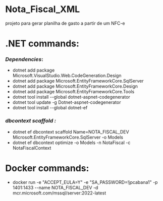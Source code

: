 # Nota_Fiscal_XML
projeto para gerar planilha de gasto a partir de um NFC-e

# **.NET commands**:
### _Dependencies_:
- dotnet add package Microsoft.VisualStudio.Web.CodeGeneration.Design
- dotnet add package Microsoft.EntityFrameworkCore.SqlServer
- dotnet add package Microsoft.EntityFrameworkCore.Design
- dotnet add package Microsoft.EntityFrameworkCore.Tools
- dotnet tool install --global dotnet-aspnet-codegenerator
- dotnet tool update -g Dotnet-aspnet-codegenerator
- dotnet tool install --global dotnet-ef

### _dbcontext scaffold :_
- dotnet ef dbcontext scaffold Name=NOTA_FISCAL_DEV Microsoft.EntityFrameworkCore.SqlServer -o Models 
- dotnet ef dbcontext optimize -o Models -n NotaFiscal -c NotaFiscalContext

# **Docker commands**:
- docker run -e "ACCEPT_EULA=Y" -e "SA_PASSWORD=!jpcabana1" -p 1401:1433 --name NOTA_FISCAL_DEV -d mcr.microsoft.com/mssql/server:2022-latest
